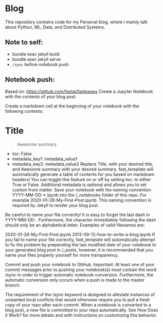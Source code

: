 # Blog
This repository contains code for my Personal blog, where I mainly talk about Python, ML, Data, and Distributed Systems.

## Note to self:
- bundle exec jekyll build  
- bundle exec jekyll serve  
- `/sync` before notebook push

## Notebook push:
Based on: https://github.com/fastai/fastpages
Create a Jupyter Notebook with the contents of your blog post.

Create a markdown cell at the beginning of your notebook with the following contents:

# Title
> Awesome summary
- toc: False
- metadata_key1: metadata_value1
- metadata_key2: metadata_value2
Replace Title, with your desired title, and Awesome summary with your desired summary.
fast_template will automatically generate a table of contents for you based on markdown headers! You can toggle this feature on or off by setting toc: to either True or False.
Additional metadata is optional and allows you to set custom front matter.
Save your notebook with the naming convention YYYY-MM-DD-*.ipynb into the /_notebooks folder of this repo. For example 2020-01-28-My-First-Post.ipynb. This naming convention is required by Jekyll to render your blog post.

Be careful to name your file correctly! It is easy to forget the last dash in YYYY-MM-DD-. Furthermore, the character immediately following the dash should only be an alphabetical letter. Examples of valid filenames are:

2020-01-28-My-First-Post.ipynb
2012-09-12-how-to-write-a-blog.ipynb
If you fail to name your file correctly, fast_template will automatically attempt to fix the problem by prepending the last modified date of your notebook to your generated blog post in /_posts, however, it is recommended that you name your files properly yourself for more transparency.

Commit and push your notebook to GitHub. Important: At least one of your commit messages prior to pushing your notebook(s) must contain the word /sync in order to trigger automatic notebook conversion. Furthermore, the automatic conversion only occurs when a push is made to the master branch.

The requirement of the /sync keyword is designed to alleviate instances of unwanted local conflicts that would otherwise require you to pull a fresh copy of your repo after each commit. When a notebook is converted to a blog post, a new file is committed to your repo automatically. See How Does it Work? for more details and with instructions on customizing this behavior.

